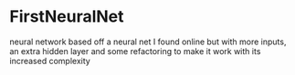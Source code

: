 # FirstNeuralNet
neural network based off a neural net I found online but with more inputs, an extra hidden layer and some refactoring to make it work with its increased complexity
